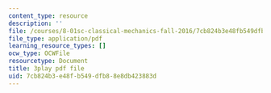```yaml
---
content_type: resource
description: ''
file: /courses/8-01sc-classical-mechanics-fall-2016/7cb824b3e48fb549dfb88e8db423883d_L5jhg4q1Xvo.pdf
file_type: application/pdf
learning_resource_types: []
ocw_type: OCWFile
resourcetype: Document
title: 3play pdf file
uid: 7cb824b3-e48f-b549-dfb8-8e8db423883d
---
```


